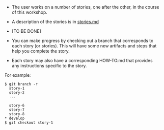 - The user works on a number of stories, one after the other, in the course of this workshop.
- A description of the stories is in [stories.md](stories.md)


- [TO BE DONE]
- You can make progress by checking out a branch that corresponds to each story (or stories). This will have some new artifacts and steps that help you complete the story.
- Each story may also have a corresponding HOW-TO.md that provides any instructions specific to the story.


For example:

```
$ git branch -r
  story-1
  story-2
  ...
  
  story-6
  story-7
  story-8
* develop
$ git checkout story-1

```
